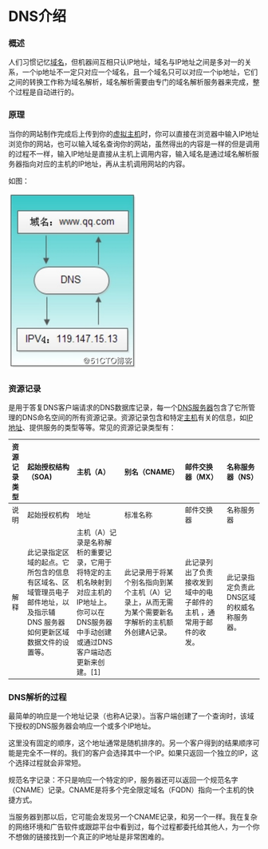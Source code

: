 # DNS介绍

### 概述

人们习惯记忆[域名](https://baike.baidu.com/item/域名)，但机器间互相只认IP地址，域名与IP地址之间是多对一的关系，一个ip地址不一定只对应一个域名，且一个域名只可以对应一个ip地址，它们之间的转换工作称为域名解析，域名解析需要由专门的域名解析服务器来完成，整个过程是自动进行的。

### 原理

当你的网站制作完成后上传到你的[虚拟主机](https://baike.baidu.com/item/虚拟主机)时，你可以直接在浏览器中输入IP地址浏览你的网站，也可以输入域名查询你的网站，虽然得出的内容是一样的但是调用的过程不一样，输入IP地址是直接从主机上调用内容，输入域名是通过域名解析服务器指向对应的主机的IP地址，再从主机调用网站的内容。

如图：

![](/assets/import-dns-01.png)

### 资源记录

是用于答复DNS客户端请求的DNS数据库记录，每一个[DNS服务器](https://baike.baidu.com/item/DNS服务器)包含了它所管理的DNS命名空间的所有资源记录。资源记录包含和特定[主机](https://baike.baidu.com/item/主机)有关的信息，如[IP地址](https://baike.baidu.com/item/IP地址)、提供服务的类型等等。常见的资源记录类型有：

| 资源记录类型 | 起始授权结构（SOA\) | 主机（A） | 别名（CNAME） | 邮件交换器（MX） | 名称服务器（NS） |
| :--- | :--- | :--- | :--- | :--- | :--- |
| 说明 | 起始授权机构 | 地址 | 标准名称 | 邮件交换器 | 名称服务器 |
| 解释 | 此记录指定区域的起点。它所包含的信息有区域名、区域管理员电子邮件地址，以及指示辅 DNS 服务器如何更新区域数据文件的设置等。 | 主机（A）记录是名称解析的重要记录，它用于将特定的主机名映射到对应主机的IP地址上。你可以在DNS服务器中手动创建或通过DNS客户端动态更新来创建。\[1\] | 此记录用于将某个别名指向到某个主机（A）记录上，从而无需为某个需要新名字解析的主机额外创建A记录。 | 此记录列出了负责接收发到域中的电子邮件的主机 ，通常用于邮件的收发。 | 此记录指定负责此DNS区域的权威名称服务器。 |

### DNS解析的过程

最简单的响应是一个地址记录（也称A记录）。当客户端创建了一个查询时，该域下授权的DNS服务器会响应一个或多个IP地址。

这里没有固定的顺序，这个地址通常是随机排序的。另一个客户得到的结果顺序可能是完全不一样的。我们的客户会选择其中一个IP。如果只返回一个独立的IP，这个选择过程就会非常短。

规范名字记录：不只是响应一个特定的IP，服务器还可以返回一个规范名字（CNAME）记录。CNAME是将多个完全限定域名（FQDN）指向一个主机的快捷方式。

当服务器到那以后，它可能会发现另一个CNAME记录，和另一个一样。我在复杂的网络环境和广告软件或跟踪平台中看到过，每个过程都委托给其他人，为一个你不想做的链接找到一个真正的IP地址是非常困难的。

